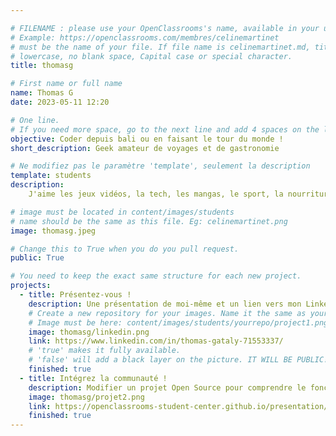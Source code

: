 ```yaml
---

# FILENAME : please use your OpenClassrooms's name, available in your url.
# Example: https://openclassrooms.com/membres/celinemartinet
# must be the name of your file. If file name is celinemartinet.md, title is celinemartinet.
# lowercase, no blank space, Capital case or special character.
title: thomasg

# First name or full name
name: Thomas G
date: 2023-05-11 12:20

# One line.
# If you need more space, go to the next line and add 4 spaces on the left, as in 'description'.
objective: Coder depuis bali ou en faisant le tour du monde !
short_description: Geek amateur de voyages et de gastronomie

# Ne modifiez pas le paramètre 'template', seulement la description
template: students
description:
    J'aime les jeux vidéos, la tech, les mangas, le sport, la nourriture et les voyages :) Je code par passion pour l'informatique et pour la liberté professionnelle et créative que cela m'apporte !

# image must be located in content/images/students
# name should be the same as this file. Eg: celinemartinet.png
image: thomasg.jpeg

# Change this to True when you do you pull request.
public: True

# You need to keep the exact same structure for each new project.
projects:
  - title: Présentez-vous !
    description: Une présentation de moi-même et un lien vers mon LinkedIn.
    # Create a new repository for your images. Name it the same as your nickname and profile picture.
    # Image must be here: content/images/students/yourrepo/project1.png
    image: thomasg/linkedin.png
    link: https://www.linkedin.com/in/thomas-gataly-71553337/
    # 'true' makes it fully available.
    # 'false' will add a black layer on the picture. IT WILL BE PUBLIC!
    finished: true
  - title: Intégrez la communauté !
    description: Modifier un projet Open Source pour comprendre le fonctionnement de Git, de Github et des pull requests. 
    image: thomasg/projet2.png
    link: https://openclassrooms-student-center.github.io/presentation/students/thomasg.html
    finished: true
---
```

